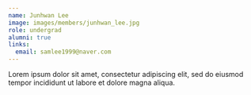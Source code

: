 ```yaml
---
name: Junhwan Lee
image: images/members/junhwan_lee.jpg
role: undergrad
alumni: true
links:
  email: samlee1999@naver.com
---
```


Lorem ipsum dolor sit amet, consectetur adipiscing elit, sed do eiusmod tempor incididunt ut labore et dolore magna aliqua.
